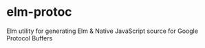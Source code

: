 # elm-protoc
Elm utility for generating Elm &amp; Native JavaScript source for Google Protocol Buffers
